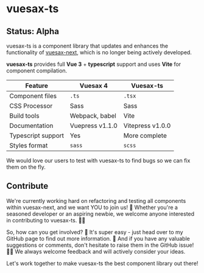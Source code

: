 # vuesax-ts

## Status: Alpha

vuesax-ts is a component library that updates and enhances the functionality of [vuesax-next](https://github.com/lusaxweb/vuesax-next), which is no longer being actively developed.

**vuesax-ts** provides full **Vue 3** + **typescript** support and uses **Vite** for component compilation.

| Feature            | Vuesax 4        | Vuesax-ts        |
| ------------------ | --------------- | ---------------- |
| Component files    | `.ts`           | `.tsx`           |
| CSS Processor      | Sass            | Sass             |
| Build tools        | Webpack, babel  | Vite             |
| Documentation      | Vuepress v1.1.0 | Vitepress v1.0.0 |
| Typescript support | Yes             | More complete    |
| Styles format      | `sass`          | `scss`           |

We would love our users to test with vuesax-ts to find bugs so we can fix them on the fly.


## Contribute

We're currently working hard on refactoring and testing all components within vuesax-next, and we want YOU to join us! 🌟 Whether you're a seasoned developer or an aspiring newbie, we welcome anyone interested in contributing to vuesax-ts. 💪🏼

So, how can you get involved? 🤔 It's super easy - just head over to my GitHub page to find out more information. 🚀 And if you have any valuable suggestions or comments, don't hesitate to raise them in the GitHub issue! 🙌🏼 We always welcome feedback and will actively consider your ideas.

Let's work together to make vuesax-ts the best component library out there!
